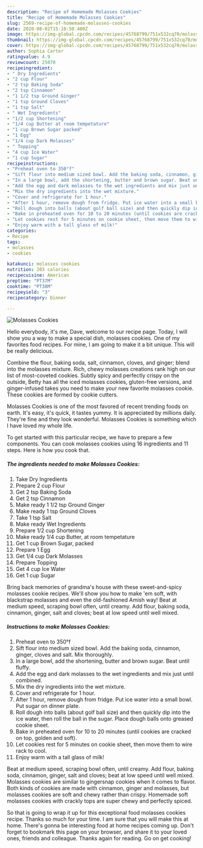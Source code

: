 ```yaml
---
description: "Recipe of Homemade Molasses Cookies"
title: "Recipe of Homemade Molasses Cookies"
slug: 2569-recipe-of-homemade-molasses-cookies
date: 2020-08-02T15:18:50.400Z
image: https://img-global.cpcdn.com/recipes/45768799/751x532cq70/molasses-cookies-recipe-main-photo.jpg
thumbnail: https://img-global.cpcdn.com/recipes/45768799/751x532cq70/molasses-cookies-recipe-main-photo.jpg
cover: https://img-global.cpcdn.com/recipes/45768799/751x532cq70/molasses-cookies-recipe-main-photo.jpg
author: Sophia Carter
ratingvalue: 4.9
reviewcount: 25070
recipeingredient:
- " Dry Ingredients"
- "2 cup Flour"
- "2 tsp Baking Soda"
- "2 tsp Cinnamon"
- "1 1/2 tsp Ground Ginger"
- "1 tsp Ground Cloves"
- "1 tsp Salt"
- " Wet Ingredients"
- "1/2 cup Shortening"
- "1/4 cup Butter at room tempetature"
- "1 cup Brown Sugar packed"
- "1 Egg"
- "1/4 cup Dark Molasses"
- " Topping"
- "4 cup Ice Water"
- "1 cup Sugar"
recipeinstructions:
- "Preheat oven to 350°f"
- "Sift flour into medium sized bowl. Add the baking soda, cinnamon, ginger, cloves and salt. Mix thoroughly."
- "In a large bowl, add the shortening, butter and brown sugar. Beat until fluffy."
- "Add the egg and dark molasses to the wet ingredients and mix just until combined."
- "Mix the dry ingredients into the wet mixture."
- "Cover and refrigerate for 1 hour."
- "After 1 hour, remove dough from fridge. Put ice water into a small bowl. Put sugar on dinner plate."
- "Roll dough into balls (about golf ball size) and then quickly dip into the ice water, then roll the ball in the sugar. Place dough balls onto greased cookie sheet."
- "Bake in preheated oven for 10 to 20 minutes (until cookies are cracked on top, golden and soft)."
- "Let cookies rest for 5 minutes on cookie sheet, then move them to wire rack to cool."
- "Enjoy warm with a tall glass of milk!"
categories:
- Recipe
tags:
- molasses
- cookies

katakunci: molasses cookies 
nutrition: 203 calories
recipecuisine: American
preptime: "PT37M"
cooktime: "PT38M"
recipeyield: "3"
recipecategory: Dinner

---
```



![Molasses Cookies](https://img-global.cpcdn.com/recipes/45768799/751x532cq70/molasses-cookies-recipe-main-photo.jpg)

Hello everybody, it's me, Dave, welcome to our recipe page. Today, I will show you a way to make a special dish, molasses cookies. One of my favorites food recipes. For mine, I am going to make it a bit unique. This will be really delicious.

Combine the flour, baking soda, salt, cinnamon, cloves, and ginger; blend into the molasses mixture. Rich, chewy molasses creations rank high on our list of most-coveted cookies. Subtly spicy and perfectly crispy on the outside, Betty has all the iced molasses cookies, gluten-free versions, and ginger-infused takes you need to make your new favorite molasses cookie. These cookies are formed by cookie cutters.

Molasses Cookies is one of the most favored of recent trending foods on earth. It's easy, it's quick, it tastes yummy. It is appreciated by millions daily. They're fine and they look wonderful. Molasses Cookies is something which I have loved my whole life.


To get started with this particular recipe, we have to prepare a few components. You can cook molasses cookies using 16 ingredients and 11 steps. Here is how you cook that.

<!--inarticleads1-->

##### The ingredients needed to make Molasses Cookies:

1. Take  Dry Ingredients
1. Prepare 2 cup Flour
1. Get 2 tsp Baking Soda
1. Get 2 tsp Cinnamon
1. Make ready 1 1/2 tsp Ground Ginger
1. Make ready 1 tsp Ground Cloves
1. Take 1 tsp Salt
1. Make ready  Wet Ingredients
1. Prepare 1/2 cup Shortening
1. Make ready 1/4 cup Butter, at room tempetature
1. Get 1 cup Brown Sugar, packed
1. Prepare 1 Egg
1. Get 1/4 cup Dark Molasses
1. Prepare  Topping
1. Get 4 cup Ice Water
1. Get 1 cup Sugar


Bring back memories of grandma&#39;s house with these sweet-and-spicy molasses cookie recipes. We&#39;ll show you how to make &#39;em soft, with blackstrap molasses and even the old-fashioned Amish way! Beat at medium speed, scraping bowl often, until creamy. Add flour, baking soda, cinnamon, ginger, salt and cloves; beat at low speed until well mixed. 

<!--inarticleads2-->

##### Instructions to make Molasses Cookies:

1. Preheat oven to 350°f
1. Sift flour into medium sized bowl. Add the baking soda, cinnamon, ginger, cloves and salt. Mix thoroughly.
1. In a large bowl, add the shortening, butter and brown sugar. Beat until fluffy.
1. Add the egg and dark molasses to the wet ingredients and mix just until combined.
1. Mix the dry ingredients into the wet mixture.
1. Cover and refrigerate for 1 hour.
1. After 1 hour, remove dough from fridge. Put ice water into a small bowl. Put sugar on dinner plate.
1. Roll dough into balls (about golf ball size) and then quickly dip into the ice water, then roll the ball in the sugar. Place dough balls onto greased cookie sheet.
1. Bake in preheated oven for 10 to 20 minutes (until cookies are cracked on top, golden and soft).
1. Let cookies rest for 5 minutes on cookie sheet, then move them to wire rack to cool.
1. Enjoy warm with a tall glass of milk!


Beat at medium speed, scraping bowl often, until creamy. Add flour, baking soda, cinnamon, ginger, salt and cloves; beat at low speed until well mixed. Molasses cookies are similar to gingersnap cookies when it comes to flavor. Both kinds of cookies are made with cinnamon, ginger and molasses, but molasses cookies are soft and chewy rather than crispy. Homemade soft molasses cookies with crackly tops are super chewy and perfectly spiced. 

So that is going to wrap it up for this exceptional food molasses cookies recipe. Thanks so much for your time. I am sure that you will make this at home. There's gonna be interesting food at home recipes coming up. Don't forget to bookmark this page on your browser, and share it to your loved ones, friends and colleague. Thanks again for reading. Go on get cooking!
